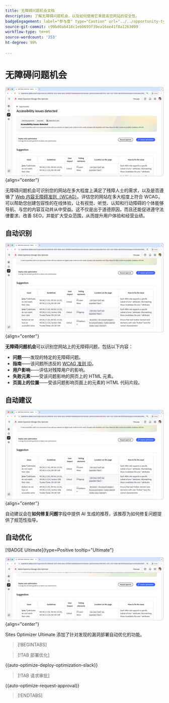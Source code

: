 ```yaml
---
title: 无障碍问题机会文档
description: 了解无障碍问题机会，以及如何使用它来提高您网站的安全性。
badgeEngagement: label="参与度" type="Caution" url="../../opportunity-types/engagement.md" tooltip="参与度"
source-git-commit: c99bd0ab418c1eb0693f39ea16ee41f8a1263099
workflow-type: tm+mt
source-wordcount: '253'
ht-degree: 99%

---
```



# 无障碍问题机会

![无障碍问题机会](./assets/accessibility-issues/hero.png){align="center"}

无障碍问题机会可识别您的网站在多大程度上满足了残障人士的需求，以及是否遵循了 [Web 内容无障碍准则（WCAG）](https://www.w3.org/TR/WCAG21/)。评估您的网站在多大程度上符合 WCAG，可以帮助您创建包容性的在线体验，让有视觉、听觉、认知和行动障碍的个体能够导航、与您的内容互动并从中受益。这不仅是出于道德原因，而且还能促进遵守法律要求、改善 SEO，并能扩大受众范围，从而提升用户体验和经营业绩。

## 自动识别

![自动识别无障碍问题](./assets/accessibility-issues/auto-identify.png){align="center"}

**无障碍问题机会**&#x200B;可以识别您网站上的无障碍问题，包括以下内容：

* **问题**——发现的特定的无障碍问题。
* **指南**——该问题所违反的 [WCAG 准则 ID](https://www.w3.org/TR/WCAG21/)。
* **用户影响**——评估对残障用户的影响。
* **失败元素**——受该问题影响的网页上的 HTML 元素。
* **页面上的位置**——受该问题影响页面上的元素的 HTML 代码片段。

## 自动建议

![自动建议无障碍问题](./assets/accessibility-issues/auto-suggest.png){align="center"}

自动建议会在&#x200B;**如何修复问题**&#x200B;字段中提供 AI 生成的推荐，该推荐为如何修复问题提供了规范性指导。

## 自动优化

[!BADGE Ultimate]{type=Positive tooltip="Ultimate"}

![自动优化无障碍问题](./assets/accessibility-issues/auto-optimize.png){align="center"}

Sites Optimizer Ultimate 添加了针对发现的漏洞部署自动优化的功能。

>[!BEGINTABS]

>[!TAB 部署优化]

{{auto-optimize-deploy-optimization-slack}}

>[!TAB 请求审批]

{{auto-optimize-request-approval}}

>[!ENDTABS]
